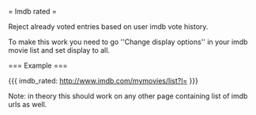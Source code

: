= Imdb rated =

Reject already voted entries based on user imdb vote history.

To make this work you need to go ''Change display options'' in your imdb movie list and set display to all.

=== Example ===

{{{
imdb_rated: http://www.imdb.com/mymovies/list?l=<YOUR USER ID>
}}}

Note: in theory this should work on any other page containing list of imdb urls as well.